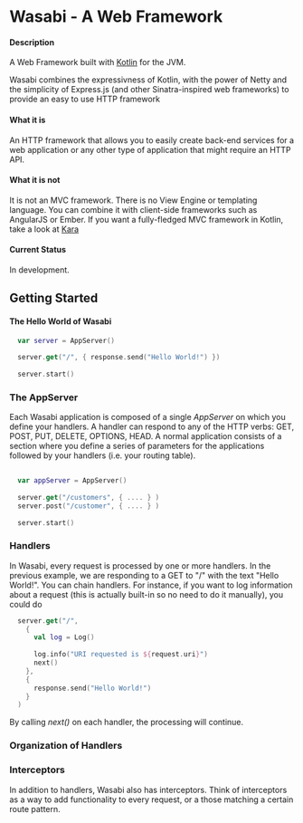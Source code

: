 Wasabi - A Web Framework
========================

#### Description ####
A Web Framework built with [Kotlin](http://kotlin.jetbrains.org) for the JVM. 

Wasabi combines the expressivness of Kotlin, with the power of Netty and the simplicity of Express.js (and other Sinatra-inspired web frameworks)
to provide an easy to use HTTP framework

#### What it is ####
An HTTP framework that allows you to easily create back-end services for a web application or any other type of application that 
might require an HTTP API.

#### What it is not ####
It is not an MVC framework. There is no View Engine or templating language. You can combine it with client-side frameworks such 
as AngularJS or Ember. If you want a fully-fledged MVC framework in Kotlin, take a look at [Kara](http://www.karaframework.com)

#### Current Status ####
In development. 

Getting Started
---------------

#### The Hello World of Wasabi ####
```kotlin
  var server = AppServer()
  
  server.get("/", { response.send("Hello World!") })
  
  server.start()
```


### The AppServer ###
Each Wasabi application is composed of a single *AppServer* on which you define your handlers. A handler can respond to any of the HTTP verbs: GET, POST, PUT, DELETE, OPTIONS, HEAD. 
A normal application consists of a section where you define a series of parameters for the applications followed by your handlers (i.e. your routing table). 

```kotlin
  
  var appServer = AppServer()
  
  server.get("/customers", { .... } )
  server.post("/customer", { .... } )
  
  server.start()
```

### Handlers ###
In Wasabi, every request is processed by one or more handlers. In the previous example, we are responding to a GET to "/"  with the text "Hello World!". 
You can chain handlers. For instance, if you want to log information about a request (this is actually built-in so no need to do it manually), you could do

```kotlin
  server.get("/",
    {
      val log = Log()
      
      log.info("URI requested is ${request.uri}")
      next()
    },
    {
      response.send("Hello World!")
    }
  )
```

By calling *next()* on each handler, the processing will continue. 
### Organization of Handlers ###

### Interceptors ###
In addition to handlers, Wasabi also has interceptors. Think of interceptors as a way to add functionality to every request, or a those matching a certain route pattern.




